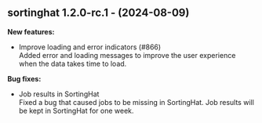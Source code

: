 ## sortinghat 1.2.0-rc.1 - (2024-08-09)

**New features:**

 * Improve loading and error indicators (#866)\
   Added error and loading messages to improve the user experience when
   the data takes time to load.

**Bug fixes:**

 * Job results in SortingHat\
   Fixed a bug that caused jobs to be missing in SortingHat. Job results
   will be kept in SortingHat for one week.

